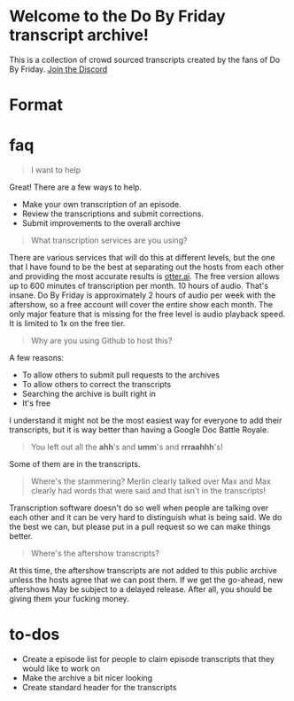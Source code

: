 # Welcome to the Do By Friday transcript archive! 
This is a collection of crowd sourced transcripts created by the fans of Do By Friday. [Join the Discord](https://discord.gg/uaAh6P)


# Format

# faq
> I want to help

Great! There are a few ways to help.
- Make your own transcription of an episode.
- Review the transcriptions and submit corrections.
- Submit improvements to the overall archive

> What transcription services are you using?

There are various services that will do this at different levels, but the one that I have found to be the best at separating out the hosts from each other and providing the most accurate results is [otter.ai](https://otter.ai/). The free version allows up to 600 minutes of transcription per month. 10 hours of audio. That's insane. Do By Friday is approximately 2 hours of audio per week with the aftershow, so a free account will cover the entire show each month. The only major feature that is missing for the free level is audio playback speed. It is limited to 1x on the free tier.

> Why are you using Github to host this?

A few reasons:
- To allow others to submit pull requests to the archives
- To allow others to correct the transcripts
- Searching the archive is built right in
- It's free

I understand it might not be the most easiest way for everyone to add their transcripts, but it is way better than having a Google Doc Battle Royale. 

> You left out all the **ahh**'s and **umm**'s and **rrraahhh**'s!

Some of them are in the transcripts.

> Where's the stammering? Merlin clearly talked over Max and Max clearly had words that were said and that isn't in the transcripts!

Transcription software doesn't do so well when people are talking over each other and it can be very hard to distinguish what is being said. We do the best we can, but please put in a pull request so we can make things better.

> Where's the aftershow transcripts?

At this time, the aftershow transcripts are not added to this public archive unless the hosts agree that we can post them. If we get the go-ahead, new aftershows May be subject to a delayed release. After all, you should be giving them your fucking money. 

# to-dos
- Create a episode list for people to claim episode transcripts that they would like to work on
- Make the archive a bit nicer looking
- Create standard header for the transcripts